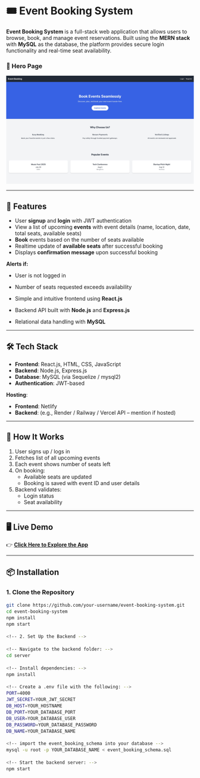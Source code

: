 # 🎟️ Event Booking System

**Event Booking System** is a full-stack web application that allows users to browse, book, and manage event reservations. Built using the **MERN stack** with **MySQL** as the database, the platform provides secure login functionality and real-time seat availability.

### 🔐 Hero Page

![Hero Page](./website-demo/Hero-Page.jpeg)

---

## 🚀 Features

- User **signup** and **login** with JWT authentication  
- View a list of upcoming **events** with event details (name, location, date, total seats, available seats)  
- **Book** events based on the number of seats available  
- Realtime update of **available seats** after successful booking  
- Displays **confirmation message** upon successful booking  

**Alerts if:**

- User is not logged in  
- Number of seats requested exceeds availability  

- Simple and intuitive frontend using **React.js**  
- Backend API built with **Node.js** and **Express.js**  
- Relational data handling with **MySQL**  

---

## 🛠️ Tech Stack

- **Frontend**: React.js, HTML, CSS, JavaScript  
- **Backend**: Node.js, Express.js  
- **Database**: MySQL (via Sequelize / mysql2)  
- **Authentication**: JWT-based  

**Hosting**:  
- **Frontend**: Netlify  
- **Backend**: (e.g., Render / Railway / Vercel API – mention if hosted)  

---

## 📍 How It Works

1. User signs up / logs in  
2. Fetches list of all upcoming events  
3. Each event shows number of seats left  
4. On booking:  
   - Available seats are updated  
   - Booking is saved with event ID and user details  
5. Backend validates:  
   - Login status  
   - Seat availability  

---

## 🖥️ Live Demo

👉 **[Click Here to Explore the App](https://event-bookin.netlify.app/)**

---

## 📦 Installation

### 1. Clone the Repository

```bash
git clone https://github.com/your-username/event-booking-system.git
cd event-booking-system
npm install
npm start

<!-- 2. Set Up the Backend -->

<!-- Navigate to the backend folder: -->
cd server

<!-- Install dependencies: -->
npm install

<!-- Create a .env file with the following: -->
PORT=4000
JWT_SECRET=YOUR_JWT_SECRET
DB_HOST=YOUR_HOSTNAME
DB_PORT=YOUR_DATABASE_PORT
DB_USER=YOUR_DATABASE_USER
DB_PASSWORD=YOUR_DATABASE_PASSWORD
DB_NAME=YOUR_DATABASE_NAME

<!-- import the event_booking_schema into your database -->
mysql -u root -p YOUR_DATABASE_NAME < event_booking_schema.sql

<!-- Start the backend server: -->
npm start

```
